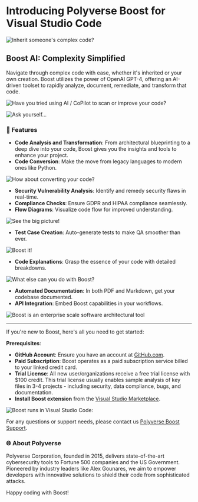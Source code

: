 # Introducing Polyverse Boost for Visual Studio Code

![Inherit someone's complex code?](https://polyverse.com/cdn/shop/files/Screenshot_2023-07-26_at_6.44.33_PM.jpg?v=1690422289&width=500)

## Boost AI: Complexity Simplified 

Navigate through complex code with ease, whether it's inherited or your own creation. Boost utilizes the power of OpenAI GPT-4, offering an AI-driven toolset to rapidly analyze, document, remediate, and transform that code.

![Have you tried using AI / CoPilot to scan or improve your code?](https://polyverse.com/cdn/shop/files/Screenshot_2023-07-26_at_6.59.10_PM.jpg?v=1690423177&width=500)

![Ask yourself...](https://polyverse.com/cdn/shop/files/Screenshot_2023-07-27_at_1.34.53_PM.jpg?v=1690490112&width=500)

### 🚀 Features

- **Code Analysis and Transformation**: From architectural blueprinting to a deep dive into your code, Boost gives you the insights and tools to enhance your project.
- **Code Conversion**: Make the move from legacy languages to modern ones like Python.

![How about converting your code?](https://polyverse.com/cdn/shop/files/Screenshot_2023-07-25_at_6.23.26_PM.jpg?v=1690334653&width=500)
- **Security Vulnerability Analysis**: Identify and remedy security flaws in real-time.
- **Compliance Checks**: Ensure GDPR and HIPAA compliance seamlessly.
- **Flow Diagrams**: Visualize code flow for improved understanding.

![See the big picture!](https://polyverse.com/cdn/shop/files/Screenshot_2023-07-25_at_6.03.14_PM.jpg?v=1690333418&width=500)
- **Test Case Creation**: Auto-generate tests to make QA smoother than ever.

![Boost it!](https://polyverse.com/cdn/shop/files/Screenshot_2023-07-26_at_7.04.41_PM.jpg?v=1690423502&width=500)
- **Code Explanations**: Grasp the essence of your code with detailed breakdowns.

![What else can you do with Boost?](https://polyverse.com/cdn/shop/files/Screenshot_2023-07-26_at_6.07.06_PM.jpg?v=1690420431&width=500)

- **Automated Documentation**: In both PDF and Markdown, get your codebase documented.
- **API Integration**: Embed Boost capabilities in your workflows.

![Boost is an enterprise scale software architectural tool](https://polyverse.com/cdn/shop/files/Screenshot_2023-07-27_at_2.03.18_PM.jpg?v=1690491818&width=500)

---

If you're new to Boost, here's all you need to get started:

**Prerequisites**:
- **GitHub Account**: Ensure you have an account at [GitHub.com](https://GitHub.com).
- **Paid Subscription**: Boost operates as a paid subscription service billed to your linked credit card.
- **Trial License**: All new user/organizations receive a free trial license with $100 credit. This trial license usually enables sample analysis of key files in 3-4 projects - including security, data compliance, bugs, and documentation.
- **Install Boost extension** from the [Visual Studio Marketplace](https://marketplace.visualstudio.com/items?itemName=PolyverseCorporation.polyverse-boost-notebook).

![Boost runs in Visual Studio Code:](https://polyverse.com/cdn/shop/files/Screenshot_2023-07-26_at_6.15.32_PM.jpg?v=1690420550&width=500)

For any questions or support needs, please contact us [Polyverse Boost Support](https://polyverse.com/pages/boost-customer-feedback).

### 🌐 About Polyverse

Polyverse Corporation, founded in 2015, delivers state-of-the-art cybersecurity tools to Fortune 500 companies and the US Government. Pioneered by industry leaders like Alex Gounares, we aim to empower developers with innovative solutions to shield their code from sophisticated attacks.

Happy coding with Boost!
